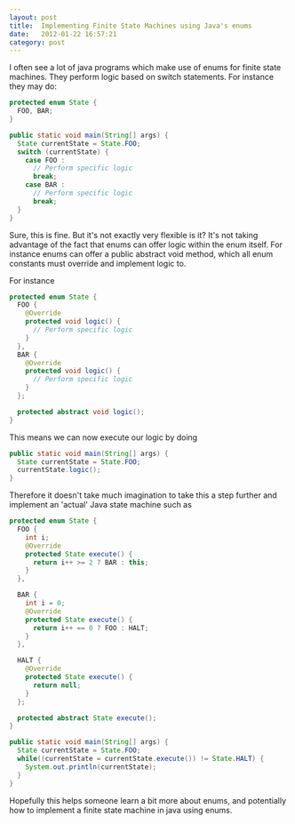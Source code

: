 ```yaml
---
layout: post
title:  Implementing Finite State Machines using Java's enums
date:   2012-01-22 16:57:21
category: post
---
```


I often see a lot of java programs which make use of enums for finite state machines. They perform logic based on switch statements. For instance they may do:

```java
protected enum State {
  FOO, BAR;
}

public static void main(String[] args) {
  State currentState = State.FOO;
  switch (currentState) {
    case FOO :
      // Perform specific logic
      break;
    case BAR :
      // Perform specific logic
      break;
  }
}
```

Sure, this is fine. But it's not exactly very flexible is it? It's not taking advantage of the fact that enums can offer logic within the enum itself. For instance enums can offer a public abstract void method, which all enum constants must override and implement logic to.

For instance

```java
protected enum State {
  FOO {
    @Override
    protected void logic() {
      // Perform specific logic
    }
  },
  BAR {
    @Override
    protected void logic() {
      // Perform specific logic
    }
  };

  protected abstract void logic();
}
```

This means we can now execute our logic by doing

```java
public static void main(String[] args) {
  State currentState = State.FOO;
  currentState.logic();
}
```

Therefore it doesn't take much imagination to take this a step further and implement an 'actual' Java state machine such as

```java
protected enum State {
  FOO {
    int i;
    @Override
    protected State execute() {
      return i++ >= 2 ? BAR : this;
    }
  },

  BAR {
    int i = 0;
    @Override
    protected State execute() {
      return i++ == 0 ? FOO : HALT;
    }
  },

  HALT {
    @Override
    protected State execute() {
      return null;
    }
  };

  protected abstract State execute();
}

public static void main(String[] args) {
  State currentState = State.FOO;
  while((currentState = currentState.execute()) != State.HALT) {
    System.out.println(currentState);
  }
}
```

Hopefully this helps someone learn a bit more about enums, and potentially how to implement a finite state machine in java using enums.

